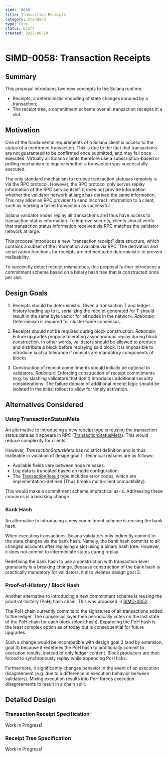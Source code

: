 ```yaml
---
simd: '0058'
title: Transaction Receipts
category: Standard
type: Core
status: Draft
created: 2023-06-20
---
```


# SIMD-0058: Transaction Receipts

## Summary

This proposal introduces two new concepts to the Solana runtime.

- Receipts, a deterministic encoding of state changes induced by a transaction;
- The receipt tree, a commitment scheme over all transaction receipts in a slot.

## Motivation

One of the fundamental requirements of a Solana client is access to the status
of a confirmed transaction. This is due to the fact that transactions are not
guaranteed to be confirmed once submitted, and may fail once executed. Virtually
all Solana clients therefore use a subscription-based or polling mechanism to
inquire whether a transaction was successfully executed.

The only standard mechanism to retrieve transaction statuses remotely is via the
RPC protocol. However, the RPC protocol only serves replay information of the
RPC service itself. It does not provide information whether the validator
network at large has derived the same information. This may allow an RPC
provider to send incorrect information to a client, such as marking a failed
transaction as successful.

Solana validator nodes replay all transactions and thus have access to
transaction status information. To improve security, clients should verify that
transaction status information received via RPC matches the validator network at
large.

This proposal introduces a new “transaction receipt” data structure, which
contains a subset of the information available via RPC. The derivation and
serialization functions for receipts are defined to be deterministic to prevent
malleability.

To succinctly detect receipt mismatches, this proposal further introduces a
commitment scheme based on a binary hash tree that is constructed once per slot.

## Design Goals

1. Receipts should be deterministic.
   Given a transaction T and ledger history leading up to it, serializing the
   receipt generated for T  should result in the same byte vector for all nodes
   in the network.
   *Rationale:* Determinism is required for cluster-wide consensus.

2. Receipts should not be required during block construction.
   *Rationale:* Future upgrades propose tolerating asynchronous replay during
   block construction. In other words, validators should be allowed to produce
   and distribute a block before replaying said block. It is impossible to
   introduce such a tolerance if receipts are mandatory components of blocks.

3. Construction of receipt commitments should initially be optional to
   validators.
   *Rationale:* Enforcing construction of receipt commitments (e.g.
   by slashing validators that don’t) introduces additional security
   considerations. The failure domain of additional receipt logic should be
   isolated in the initial rollout to allow for timely activation.

## Alternatives Considered

### Using TransactionStatusMeta

An alternative to introducing a new receipt type is reusing the transaction
status data as it appears in RPC ([TransactionStatusMeta]).  This would reduce
complexity for clients.

However, *TransactionStatusMeta* has no strict definition and is thus malleable
in violation of design goal 1. Technical reasons are as follows:

- Available fields vary between node releases.
- Log data is truncated based on node configuration.
- The [TransactionResult] type includes error codes, which are
  implementation-defined (Thus breaks multi-client compatibility).

This would make a commitment scheme impractical as-is. Addressing these concerns
is a breaking change.

  [TransactionStatusMeta]: https://docs.rs/solana-transaction-status/1.16.1/solana_transaction_status/struct.TransactionStatusMeta.html
  [TransactionResult]: https://docs.rs/solana-sdk/1.16.1/solana_sdk/transaction/type.Result.html

### Bank Hash

An alternative to introducing a new commitment scheme is reusing the bank hash.

When executing transactions, Solana validators only indirectly commit to the
state changes via the bank hash. Namely, the bank hash commits to all changed
accounts after replaying a slot using a binary hash tree. However, it does not
commit to intermediate states during replay.

Redefining the bank hash to use a construction with transaction-level
granularity is a breaking change. Because construction of the bank hash is
practically mandatory for validators, it also violates design goal 3.

### Proof-of-History / Block Hash

Another alternative to introducing a new commitment scheme is reusing the
proof-of-history (PoH) hash chain. This was proposed in
[SIMD-0052](https://github.com/solana-foundation/solana-improvement-documents/pull/52).

The PoH chain currently commits to the signatures of all transactions added to
the ledger. The consensus layer then periodically votes on the last state of the
PoH chain for each block (block hash). Expanding the PoH hash is the least
complex option as of today but is consequential for future upgrades.

Such a change would be incompatible with design goal 2 (and by extension, goal
3) because it redefines the PoH hash to additionally commit to execution
results, instead of only ledger content. Block producers are then forced to
synchronously replay while appending PoH ticks.

Furthermore, it significantly changes behavior in the event of an execution
disagreement (e.g. due to a difference in execution behavior between
validators). Mixing execution results into PoH forces execution disagreements to
result in a chain split.

## Detailed Design

### Transaction Receipt Specification

Work In Progress!

### Receipt Tree Specification

Work In Progress!
